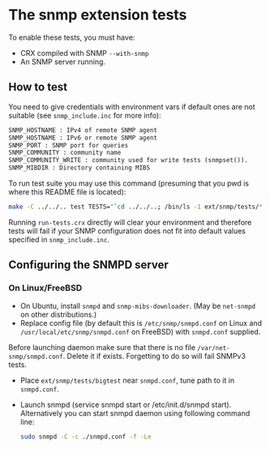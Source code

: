 # The snmp extension tests

To enable these tests, you must have:

* CRX compiled with SNMP `--with-snmp`
* An SNMP server running.

## How to test

You need to give credentials with environment vars if default ones are not
suitable (see `snmp_include.inc` for more info):

```txt
SNMP_HOSTNAME : IPv4 of remote SNMP agent
SNMP_HOSTNAME : IPv6 or remote SNMP agent
SNMP_PORT : SNMP port for queries
SNMP_COMMUNITY : community name
SNMP_COMMUNITY_WRITE : community used for write tests (snmpset()).
SNMP_MIBDIR : Directory containing MIBS
```

To run test suite you may use this command (presuming that you pwd is where this
README file is located):

```bash
make -C ../../.. test TESTS="`cd ../../..; /bin/ls -1 ext/snmp/tests/*.crxt | xargs echo`"
```

Running `run-tests.crx` directly will clear your environment and therefore tests
will fail if your SNMP configuration does not fit into default values specified
in `snmp_include.inc`.

## Configuring the SNMPD server

### On Linux/FreeBSD

* On Ubuntu, install `snmpd` and `snmp-mibs-downloader`. (May be `net-snmpd`
  on other distributions.)
* Replace config file (by default this is `/etc/snmp/snmpd.conf` on Linux and
  `/usr/local/etc/snmp/snmpd.conf` on FreeBSD) with `snmpd.conf` supplied.

Before launching daemon make sure that there is no file
`/var/net-snmp/snmpd.conf`. Delete it if exists. Forgetting to do so will fail
SNMPv3 tests.

* Place `ext/snmp/tests/bigtest` near `snmpd.conf`, tune path to it in
  `snmpd.conf`.
* Launch snmpd (service snmpd start or /etc/init.d/snmpd start). Alternatively
  you can start snmpd daemon using following command line:

    ```bash
    sudo snmpd -C -c ./snmpd.conf -f -Le
    ```

